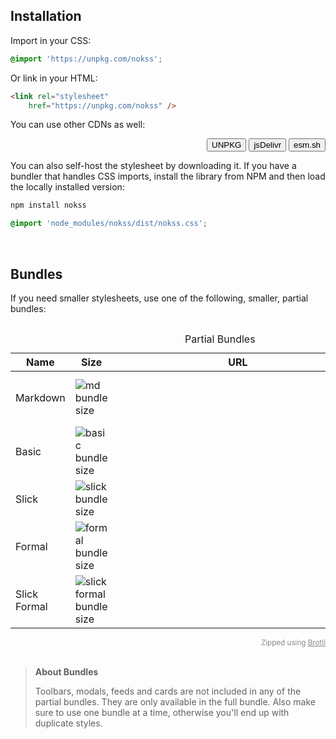 <section id="installation">

# Installation

Import in your CSS:

```css
@import 'https://unpkg.com/nokss';
```

Or link in your HTML:

```html
<link rel="stylesheet"
    href="https://unpkg.com/nokss" />
```

You can use other CDNs as well:

<menu role="radiogroup" align="right">
  <button role="radio" data-cdn="unpkg" aria-checked="true">UNPKG</button>
  <button role="radio" data-cdn="jsdelivr">jsDelivr</button>
  <button role="radio" data-cdn="esm">esm.sh</button>
</menu>

You can also self-host the stylesheet by downloading it. If you have a bundler that handles CSS imports, install
the library from NPM and then load the locally installed version:

```bash
npm install nokss
```
```css
@import 'node_modules/nokss/dist/nokss.css';
```

<script type="module" defer>
  import hljs from 'https://cdnjs.cloudflare.com/ajax/libs/highlight.js/11.7.0/es/highlight.min.js';

  const parent = document.querySelector('#installation')
  const [css, html] = Array.from(parent.querySelectorAll('code'))

  const cdns = {
    unpkg: { host: 'https://unpkg.com/nokss', path: '' },
    jsdelivr: { host: 'https://cdn.jsdelivr.net/npm/nokss', path:'/dist/nokss.css' },
    esm: { host: 'https://esm.sh/nokss', path: '/dist/nokss.css' },
  }

  const menu = parent.querySelectorAll('[role="radiogroup"] button').forEach(btn => {
    btn.addEventListener('click', () => {
      const cdn = cdns[btn.dataset.cdn]
      const url = cdn.host + cdn.path
      css.innerHTML = hljs.highlight(`@import '${url}';`, {language: 'css'}).value
      html.innerHTML = hljs.highlight(`<link rel="stylesheet"\n\thref="${url}" />`, {language: 'html'}).value

      document.querySelectorAll('code[data-bundle-path]').forEach(code => {
        code.textContent = cdn.host + code.dataset.bundlePath
      })
    })
  })
</script>

<style>
  table code[data-bundle-path] {
    color: #fff;
  }
</style>

<br>

## Bundles

If you need smaller stylesheets, use one of the following, smaller, partial bundles:

<div style="overflow-x: auto">
  <table>
    <caption>
      Partial Bundles <br>
    </caption>
    <thead>
      <tr>
        <th>Name</th>
        <th>Size</th>
        <th>URL</th>
        <th>Description</th>
      </tr>
    </thead>
    <tbody>
      <tr>
        <td>Markdown</td>
        <td>
          <img
            src="https://img.shields.io/github/size/loreanvictor/nokss/bundles/md.css.br?branch=gh-pages&color=black&label=%20&style=flat-square"
            alt="md bundle size">
        </td>
        <td>
          <pre><code data-bundle-path="/dist/bundles/md.css">https://unpkg.com/nokss/dist/bundles/md.css</code></pre>
        </td>
        <td>
          Styles standard markdown elements.
        </td>
      </tr>
      <tr>
        <td>Basic</td>
        <td>
          <img
            src="https://img.shields.io/github/size/loreanvictor/nokss/bundles/basic.css.br?branch=gh-pages&color=black&label=%20&style=flat-square"
            alt="basic bundle size">
        </td>
        <td>
          <pre><code data-bundle-path="/dist/bundles/basic.css">https://unpkg.com/nokss/dist/bundles/basic.css</code></pre>
        </td>
        <td>
          Markdown plus buttons.
        </td>
      </tr>
      <tr>
        <td>Slick</td>
        <td>
          <img
            src="https://img.shields.io/github/size/loreanvictor/nokss/bundles/slick.css.br?branch=gh-pages&color=black&label=%20&style=flat-square"
            alt="slick bundle size">
        </td>
        <td>
          <pre><code data-bundle-path="/dist/bundles/slick.css">https://unpkg.com/nokss/dist/bundles/slick.css</code></pre>
        </td>
        <td>
          Basic plus general layouts.
        </td>
      </tr>
      <tr>
        <td>Formal</td>
        <td>
          <img
            src="https://img.shields.io/github/size/loreanvictor/nokss/bundles/formal.css.br?branch=gh-pages&color=black&label=%20&style=flat-square"
            alt="formal bundle size">
        </td>
        <td>
          <pre><code data-bundle-path="/dist/bundles/formal.css">https://unpkg.com/nokss/dist/bundles/formal.css</code></pre>
        </td>
        <td>
          Basic plus form elements.
        </td>
      </tr>
      <tr>
        <td>Slick Formal</td>
        <td>
          <img
            src="https://img.shields.io/github/size/loreanvictor/nokss/bundles/slick-formal.css.br?branch=gh-pages&color=black&label=%20&style=flat-square"
            alt="slick formal bundle size">
        </td>
        <td>
          <pre><code data-bundle-path="/dist/bundles/slick-formal.css">https://unpkg.com/nokss/dist/bundles/slick-formal.css</code></pre>
        </td>
        <td>
          Slick plus form elements.
        </td>
      </tr>
    </tbody>
  </table>
</div>
<div align="end" style="opacity: 0.5">
  <small>Zipped using <a href="https://github.com/google/brotli">Brotli</a></small>
</div>

<br>

> **About Bundles**
>
> Toolbars, modals, feeds and cards are not included in any of the partial bundles. They are only available in the full bundle. Also make sure
> to use one bundle at a time, otherwise you'll end up with duplicate styles.

</section>